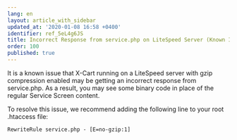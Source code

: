 ```yaml
---
lang: en
layout: article_with_sidebar
updated_at: '2020-01-08 16:58 +0400'
identifier: ref_5eL4g6JS
title: Incorrect Response from service.php on LiteSpeed Server (Known Issue)
order: 100
published: true
---
```

It is a known issue that X-Cart running on a LiteSpeed server with gzip compression enabled may be getting an incorrect response from service.php. As a result, you may see some binary code in place of the regular Service Screen content.

To resolve this issue, we recommend adding the following line to your root .htaccess file:
```
RewriteRule service.php - [E=no-gzip:1]
```
